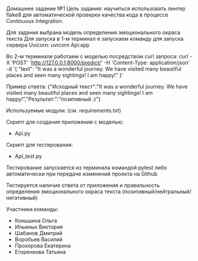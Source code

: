 Домашнее задание №1
Цель задания: научиться использовать линтер flake8 для автоматической проверки качества кода в процессе Continuous Integration.

Для задания выбрана модель определения эмоционального окраса текста
Для запуска в 1-м терминал
е запускаем команду для запуска сервера Uvicorn: uvicorn Api:app

Во 2-м терминале работаем с моделью посредством curl запроса:
curl -X 'POST' 'http://127.0.0.1:8000/predict/' -H 'Content-Type: application/json' -d '{ "text": "It was a wonderful journey. We have visited many beautiful places and seen many sightings! I am happy!" }'

Пример ответа: {"Исходный текст":"It was a wonderful journey. We have visited many beautiful places and seen many sightings! I am happy!","Результат:":"позитивный :)"}

Используемые модули: (см. requirements.txt)

Скрипт для создания приложения с моделью:
 - Api.py
 
Скрипт для тестирования:
 - Api_test.py


Тестирование запускается из терминала командой pytest либо автоматически при передаче изменений проекта на Github

Тестируется наличие ответа от приложения и правильность определения эмоционального окраса текста (позитивный/нейтральный/негативный)

Участники команды:
 - Коньшина Ольга
 - Ильиных Виктория
 - Шабанов Дмитрий
 - Воробьев Василий
 - Прохорова Екатерина
 - Егоренкова Татьяна
